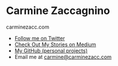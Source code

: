 # Carmine Zaccagnino

carminezacc.com

- [Follow me on Twitter](https://twitter.com/carminezacc)
- [Check Out My Stories on Medium](https://medium.com/@carminezaccagnino)
- [My GitHub (personal projects)](https://github.com/carzacc)
- Email me at [carmine@carminezacc.com](mailto:carmine@carminezacc.com)
